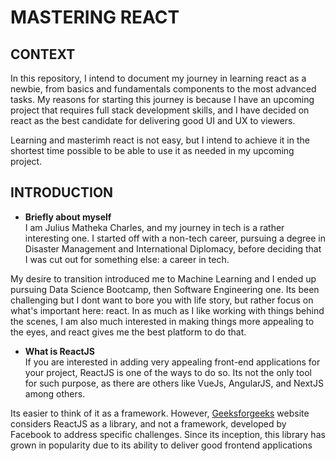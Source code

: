 # MASTERING REACT  

## CONTEXT
In this repository, I intend to document my journey in learning react as a newbie, from basics and fundamentals components to the most advanced tasks. My reasons for starting this journey is because I have an upcoming project that requires full stack development skills, and I have decided on react as the best candidate for delivering good UI and UX to viewers. 

Learning and masterimh react is not easy, but I intend to achieve it in the shortest time possible to be able to use it as needed in my upcoming project.

## INTRODUCTION

+ **Briefly about myself**  
I am Julius Matheka Charles, and my journey in tech is a rather interesting one. I started off with a non-tech career, pursuing a degree in Disaster Management and International Diplomacy, before deciding that I was cut out for something else: a career in tech. 

My desire to transition introduced me to Machine Learning and I ended up pursuing Data Science Bootcamp, then Software Engineering one. Its been challenging but I dont want to bore you with life story, but rather focus on what's important here: react. In as much as I like working with things behind the scenes, I am also much interested in making things more appealing to the eyes, and react gives me the best platform to do that.

+ **What is ReactJS**  
If you are interested in adding very appealing front-end applications for your project, ReactJS is one of the ways to do so. Its not the only tool for such purpose, as there are others like VueJs, AngularJS, and NextJS among others. 

Its easier to think of it as a framework. However, [Geeksforgeeks](https://www.geeksforgeeks.org/reactjs-basics-concepts-complete-reference/) website considers ReactJS as a library, and not a framework, developed by Facebook to address specific challenges. Since its inception, this library has grown in popularity due to its ability to deliver good frontend applications

